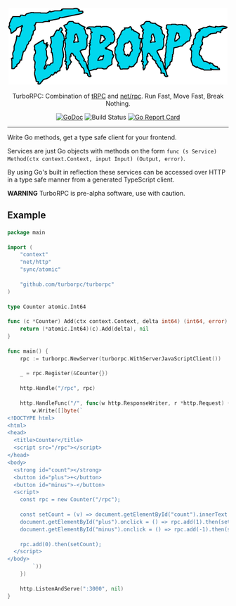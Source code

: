 <div align="center">

![logo](./logo.png)

TurboRPC: Combination of [tRPC](https://trpc.io) and [net/rpc](https://pkg.go.dev/net/rpc). Run Fast, Move Fast, Break Nothing.

[![GoDoc](https://godoc.org/github.com/turborpc/turborpc?status.svg)](https://godoc.org/github.com/turborpc/turborpc)
![Build Status](https://github.com/turborpc/turborpc/actions/workflows/test.yml/badge.svg)
[![Go Report Card](https://goreportcard.com/badge/github.com/turborpc/turborpc)](https://goreportcard.com/report/github.com/turborpc/turborpc)

</div>

---

Write Go methods, get a type safe client for your frontend.

Services are just Go objects with methods on the form `func (s Service) Method(ctx context.Context, input Input) (Output, error)`.

By using Go's built in reflection these services can be accessed over HTTP in a type safe manner from a generated TypeScript client.

**WARNING** TurboRPC is pre-alpha software, use with caution.

## Example

```go
package main

import (
    "context"
    "net/http"
    "sync/atomic"

    "github.com/turborpc/turborpc"
)

type Counter atomic.Int64

func (c *Counter) Add(ctx context.Context, delta int64) (int64, error) {
    return (*atomic.Int64)(c).Add(delta), nil
}

func main() {
    rpc := turborpc.NewServer(turborpc.WithServerJavaScriptClient())

    _ = rpc.Register(&Counter{})

    http.Handle("/rpc", rpc)

    http.HandleFunc("/", func(w http.ResponseWriter, r *http.Request) {
        w.Write([]byte(`
<!DOCTYPE html>
<html>
<head>
  <title>Counter</title>
  <script src="/rpc"></script>
</head>
<body>
  <strong id="count"></strong>
  <button id="plus">+</button>
  <button id="minus">-</button>
  <script>
    const rpc = new Counter("/rpc");

    const setCount = (v) => document.getElementById("count").innerText = v;
    document.getElementById("plus").onclick = () => rpc.add(1).then(setCount);
    document.getElementById("minus").onclick = () => rpc.add(-1).then(setCount);

    rpc.add(0).then(setCount);
  </script>
</body>
        `))
    })

    http.ListenAndServe(":3000", nil)
}
```